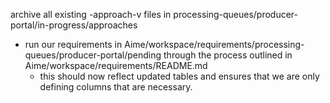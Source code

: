 archive all existing -approach-v files in processing-queues/producer-portal/in-progress/approaches
- run our requirements in Aime/workspace/requirements/processing-queues/producer-portal/pending through the process outlined in Aime/workspace/requirements/README.md
  - this should now reflect updated tables and ensures that we are only defining columns that are necessary.